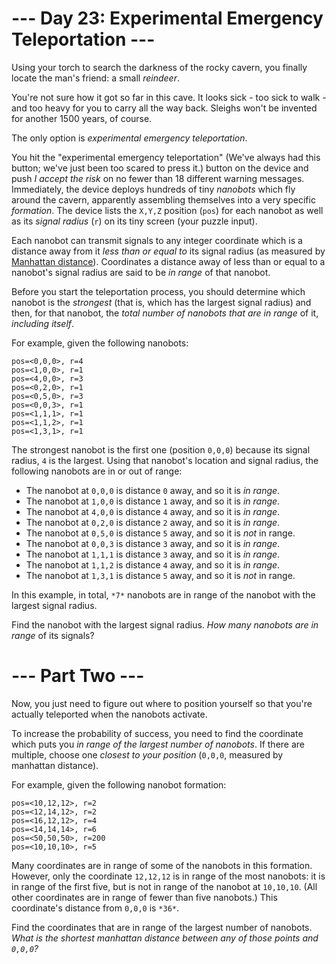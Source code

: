﻿# --- Day 23: Experimental Emergency Teleportation ---

Using your torch to search the darkness of the rocky cavern, you finally locate the man's friend: a small *reindeer*.

You're not sure how it got so far in this cave.  It looks sick - too sick to walk - and too heavy for you to carry all the way back.  Sleighs won't be invented for another 1500 years, of course.

The only option is *experimental emergency teleportation*.

You hit the "experimental emergency teleportation" (We've always had this button; we've just been too scared to press it.) button on the device and push *I accept the risk* on no fewer than 18 different warning messages. Immediately, the device deploys hundreds of tiny *nanobots* which fly around the cavern, apparently assembling themselves into a very specific *formation*. The device lists the ```X,Y,Z``` position (```pos```) for each nanobot as well as its *signal radius* (```r```) on its tiny screen (your puzzle input).

Each nanobot can transmit signals to any integer coordinate which is a distance away from it *less than or equal to* its signal radius (as measured by [Manhattan distance](https://en.wikipedia.org/wiki/Taxicab_geometry)). Coordinates a distance away of less than or equal to a nanobot's signal radius are said to be *in range* of that nanobot.

Before you start the teleportation process, you should determine which nanobot is the *strongest* (that is, which has the largest signal radius) and then, for that nanobot, the *total number of nanobots that are in range* of it, *including itself*.

For example, given the following nanobots:


```
pos=<0,0,0>, r=4
pos=<1,0,0>, r=1
pos=<4,0,0>, r=3
pos=<0,2,0>, r=1
pos=<0,5,0>, r=3
pos=<0,0,3>, r=1
pos=<1,1,1>, r=1
pos=<1,1,2>, r=1
pos=<1,3,1>, r=1
```


The strongest nanobot is the first one (position ```0,0,0```) because its signal radius, ```4``` is the largest. Using that nanobot's location and signal radius, the following nanobots are in or out of range:


* The nanobot at ```0,0,0``` is distance ```0``` away, and so it is *in range*.
* The nanobot at ```1,0,0``` is distance ```1``` away, and so it is *in range*.
* The nanobot at ```4,0,0``` is distance ```4``` away, and so it is *in range*.
* The nanobot at ```0,2,0``` is distance ```2``` away, and so it is *in range*.
* The nanobot at ```0,5,0``` is distance ```5``` away, and so it is *not* in range.
* The nanobot at ```0,0,3``` is distance ```3``` away, and so it is *in range*.
* The nanobot at ```1,1,1``` is distance ```3``` away, and so it is *in range*.
* The nanobot at ```1,1,2``` is distance ```4``` away, and so it is *in range*.
* The nanobot at ```1,3,1``` is distance ```5``` away, and so it is *not* in range.


In this example, in total, ```*7*``` nanobots are in range of the nanobot with the largest signal radius.

Find the nanobot with the largest signal radius.  *How many nanobots are in range* of its signals?

# --- Part Two ---

Now, you just need to figure out where to position yourself so that you're actually teleported when the nanobots activate.

To increase the probability of success, you need to find the coordinate which puts you *in range of the largest number of nanobots*. If there are multiple, choose one *closest to your position* (```0,0,0```, measured by manhattan distance).

For example, given the following nanobot formation:


```
pos=<10,12,12>, r=2
pos=<12,14,12>, r=2
pos=<16,12,12>, r=4
pos=<14,14,14>, r=6
pos=<50,50,50>, r=200
pos=<10,10,10>, r=5
```


Many coordinates are in range of some of the nanobots in this formation.  However, only the coordinate ```12,12,12``` is in range of the most nanobots: it is in range of the first five, but is not in range of the nanobot at ```10,10,10```. (All other coordinates are in range of fewer than five nanobots.) This coordinate's distance from ```0,0,0``` is ```*36*```.

Find the coordinates that are in range of the largest number of nanobots. *What is the shortest manhattan distance between any of those points and ```0,0,0```?*